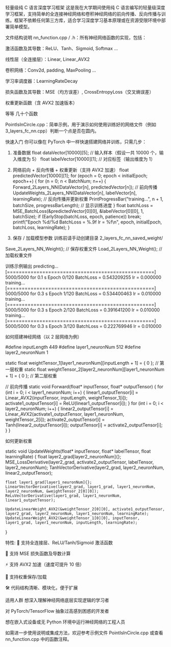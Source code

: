 轻量级纯 C 语言深度学习框架
这是我在大学期间使用纯 C 语言编写的轻量级深度学习框架，支持简单的全连接神经网络和卷积神经网络的前向传播、反向传播与训练。框架不依赖任何第三方库，适合学习深度学习基本原理或在资源受限环境中部署简单模型。

文件结构说明
nn_function.cpp / .h：所有神经网络函数的实现，包括：

激活函数及其导数：ReLU、Tanh、Sigmoid, Softmax ...

线性层（全连接层）：Linear, Linear_AVX2

卷积网络：Conv2d, padding, MaxPooling ...

学习率调度器：LearningRateDecay

损失函数及其导数：MSE（均方误差）, CrossEntropyLoss（交叉熵误差）

权重更新函数（含 AVX2 加速版本）

等等 几十个函数

PointIsInCircle.cpp：简单示例，用于演示如何使用训练好的网络文件（例如 3_layers_fc_nn.cpp）判断一个点是否在圆内。

快速入门
你可以像在 PyTorch 中一样快速搭建网络并训练，只需几步：

1. 准备数据
float dataVector[10000][5];      // 输入样本（假设一共 10000 个，输入维度为 5）
float labelVector[10000][1];     // 对应标签（输出维度为 1）

3. 网络前向 + 反向传播 + 权重更新（支持 AVX2 加速）
float predictedVector[10000][1];
for (epoch = 0; epoch < initialEpoch; epoch++) {
    for (n = 0; n < BatchNum; n++) {
        Forward_2Layers_NN(DataVector[n], predictedVector[n]); // 前向传播
        UpdateWeights_2Layers_NN(DataVector[n], labelVector[n], learningRate); // 反向传播并更新权重
        PrintProgressBar("training...", n + 1, batchSize, progressBarLength); // 显示训练进度
    }
    float batchLoss = MSE_BatchLoss(&predictedVector[0][0], &labelVector[0][0], 1, batchSize);
    if (EarlyStop(batchLoss, epoch, patience)) break;
    printf("Epoch %d/%d  BatchLoss = %.9f  lr = %f\n", epoch, initialEpoch, batchLoss, learningRate);
}

3. 保存 / 加载模型参数
训练前请手动创建目录 2_layers_fc_nn_saved_weight/

Save_2Layers_NN_Weight();  // 保存权重文件
Load_2Layers_NN_Weight();  // 加载权重文件

训练示例输出
predicting...  [==================================================] 5000/5000  for 0.1 s
Epoch 0/120  BatchLoss = 0.543209255  lr = 0.000000
training...  [==================================================] 5000/5000  for 0.3 s
Epoch 1/120  BatchLoss = 0.534400463  lr = 0.010000
training...  [==================================================] 5000/5000  for 0.3 s
Epoch 2/120  BatchLoss = 0.391641200  lr = 0.010000
training...  [==================================================] 5000/5000  for 0.3 s
Epoch 3/120  BatchLoss = 0.222769946  lr = 0.010000

如何搭建神经网络（以 2 层网络为例）

#define inputLength 449
#define layer1_neuronNum 512
#define layer2_neuronNum 1

static float weightTensor_1[layer1_neuronNum][inputLength + 1] = { 0 }; // 第一层权重
static float weightTensor_2[layer2_neuronNum][layer1_neuronNum + 1] = { 0 }; // 第二层权重

// 前向传播
static void Forward(float* inputTensor, float* outputTensor) {
    for (int i = 0; i < layer1_neuronNum; i++) {
        linear1_outputTensor[i] = Linear_AVX2(inputTensor, inputLength, weightTensor_1[i]);
        activate1_outputTensor[i] = ReLU(linear1_outputTensor[i]);
    }
    for (int i = 0; i < layer2_neuronNum; i++) {
        linear2_outputTensor[i] = Linear_AVX2(activate1_outputTensor, layer1_neuronNum, weightTensor_2[i]);
        activate2_outputTensor[i] = Tanh(linear2_outputTensor[i]);
        outputTensor[i] = activate2_outputTensor[i];
    }
}

如何更新权重

static void UpdateWeights(float* inputTensor, float* labelTensor, float learningRate) {
    float layer2_grad[layer2_neuronNum]{};
    MSE_LossDerivative(layer2_grad, activate2_outputTensor, labelTensor, layer2_neuronNum);
    TanhVectorDerivative(layer2_grad, layer2_neuronNum, linear2_outputTensor);

    float layer1_grad[layer1_neuronNum]{};
    LinearVectorDerivative(layer2_grad, layer1_grad, layer1_neuronNum, layer2_neuronNum, &weightTensor_2[0][0]);
    ReLuVectorDerivative(layer1_grad, layer1_neuronNum, linear1_outputTensor);

    UpdateLinearWeight_AVX2(&weightTensor_2[0][0], activate1_outputTensor, layer2_grad, layer2_neuronNum, layer1_neuronNum, learningRate);
    UpdateLinearWeight_AVX2(&weightTensor_1[0][0], inputTensor, layer1_grad, layer1_neuronNum, inputLength, learningRate);
}

特性:
🧠 支持全连接层、ReLU/Tanh/Sigmoid 激活函数

🧮 支持 MSE 损失函数及导数计算

⚡ 支持 AVX2 加速（速度可提升 10 倍）

💾 支持权重保存/加载

🛠️ 代码结构清晰、模块化，便于扩展

适用人群
想深入理解神经网络底层实现逻辑的学习者

对 PyTorch/TensorFlow 抽象过高感到困惑的开发者

想在嵌入式设备或无 Python 环境中运行神经网络的工程人员

如需进一步使用说明或集成方法，欢迎参考示例文件 PointIsInCircle.cpp 或查看 nn_function.cpp 中的函数注释。
